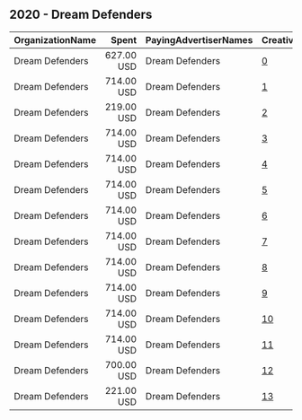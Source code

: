 ## 2020 - Dream Defenders 
|OrganizationName|Spent|PayingAdvertiserNames|CreativeUrls|Impressions|Genders|AgeBrackets|CountryCodes|BillingAddresses|CandidateBallotInformation|
|:---|---:|:---|:---|---:|:---|:---|:---|:---|:---|
|Dream Defenders|627.00 USD|Dream Defenders|[0](https://www.snap.com/political-ads/asset/a8a7a2aa2515a52cdca82c4c8dd813357912d1315be060630c2bd1f819d12046?mediaType=mp4)|323,542|||united states|US||
|Dream Defenders|714.00 USD|Dream Defenders|[1](https://www.snap.com/political-ads/asset/35eca3b44b4cb5b26a01e560423e0b791bdfb03771cbcf5a94f539264db88ae7?mediaType=mp4)|341,545|||united states|US||
|Dream Defenders|219.00 USD|Dream Defenders|[2](https://www.snap.com/political-ads/asset/7fcad291ccd583624897425ff2416c544cf0e10f085757ec14d81aa5ee1b6436?mediaType=mp4)|115,228|||united states|US||
|Dream Defenders|714.00 USD|Dream Defenders|[3](https://www.snap.com/political-ads/asset/31286628c11a2d746bdea1f76e5deee4f7a12f5dcaf1dc52d38bfb405f3b9ad4?mediaType=mp4)|321,371|||united states|US||
|Dream Defenders|714.00 USD|Dream Defenders|[4](https://www.snap.com/political-ads/asset/8ef2bea9b14daba123eb5e1b866e3e53caebe8ab13e6e56d59dd5eb55e5101e1?mediaType=mp4)|409,441|||united states|US||
|Dream Defenders|714.00 USD|Dream Defenders|[5](https://www.snap.com/political-ads/asset/8f25b97c3ad09b1707383f725cd59916a42f204851ba9a02a2192892d0d3da54?mediaType=mp4)|417,187|||united states|US||
|Dream Defenders|714.00 USD|Dream Defenders|[6](https://www.snap.com/political-ads/asset/6147941bd44076cdc8cd9df010ed16e3896e36bcdbc9547a82666e9e346abdd3?mediaType=mp4)|359,051|||united states|US||
|Dream Defenders|714.00 USD|Dream Defenders|[7](https://www.snap.com/political-ads/asset/7a3563898a9faa43054b05bb56a63b4cfbfbbbc2ae26a8c7a8348be91e585ea1?mediaType=mp4)|327,125|||united states|US||
|Dream Defenders|714.00 USD|Dream Defenders|[8](https://www.snap.com/political-ads/asset/65c4649a23424f5fd7918080d4b71005433285e43621f04c3f85e9cd458da2bc?mediaType=mp4)|434,019|||united states|US||
|Dream Defenders|714.00 USD|Dream Defenders|[9](https://www.snap.com/political-ads/asset/62e7ad7db8abd75d8a50a3d661f2c40cfb6c60cd08179a374d5a159c7d7c6a56?mediaType=mp4)|262,878|||united states|US||
|Dream Defenders|714.00 USD|Dream Defenders|[10](https://www.snap.com/political-ads/asset/1293f7629de08a7a2d0ae25d240c0b68b123d2820da672f867ce42694f07f09f?mediaType=mp4)|351,713|||united states|US||
|Dream Defenders|714.00 USD|Dream Defenders|[11](https://www.snap.com/political-ads/asset/d195ebfb51bb4bbbef09be94246056c7649cd8397ae8c28d64ba28354ee62114?mediaType=mp4)|396,590|||united states|US||
|Dream Defenders|700.00 USD|Dream Defenders|[12](https://www.snap.com/political-ads/asset/4ee3868462e6fa6357d303f74224dc259dceccb8d03b2a876b55c7012e94376a?mediaType=mp4)|251,339|||united states|US||
|Dream Defenders|221.00 USD|Dream Defenders|[13](https://www.snap.com/political-ads/asset/60001c7b3328cc5d602638ced44cac3b245a01576a05d2456956e6a9a87ac51d?mediaType=mp4)|103,801|||united states|US||
